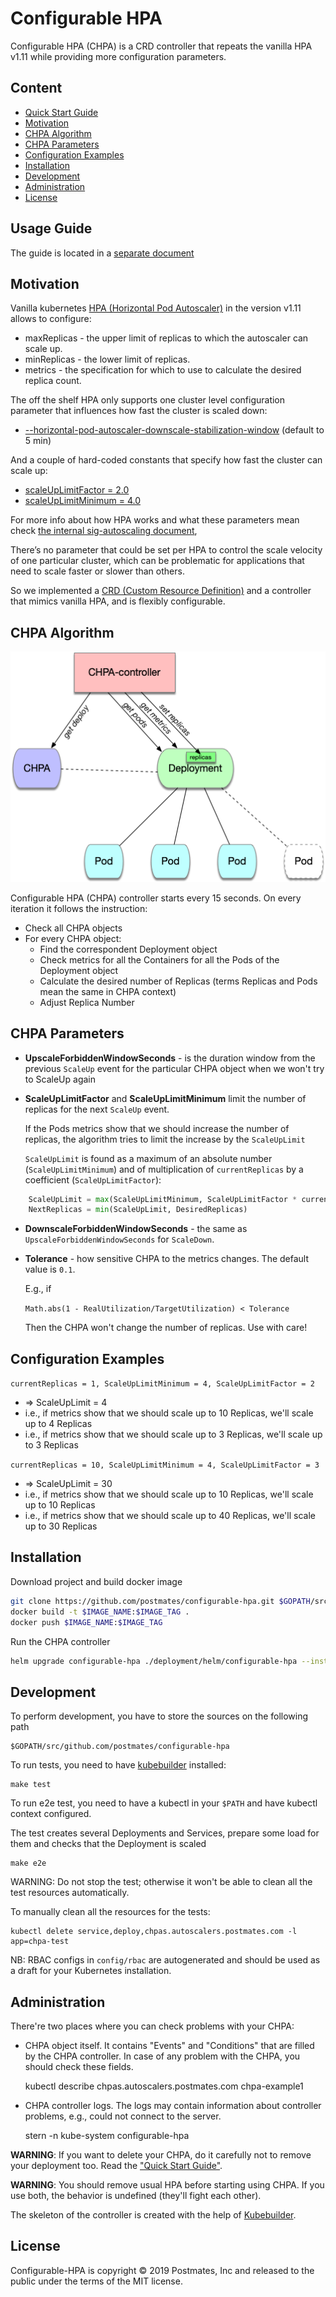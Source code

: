 # Configurable HPA

Configurable HPA (CHPA) is a CRD controller that repeats the vanilla HPA v1.11 while providing more configuration parameters.

## Content

  - [Quick Start Guide](#quick-start-guide)
  - [Motivation](#motivation)
  - [CHPA Algorithm](#chpa-algorithm)
  - [CHPA Parameters](#chpa-parameters)
  - [Configuration Examples](#configuration-examples)
  - [Installation](#installation)
  - [Development](#development)
  - [Administration](#administration)
  - [License](#license)

## Usage Guide

The guide is located in a [separate document](QuickStartGuide.md)

## Motivation

Vanilla kubernetes [HPA (Horizontal Pod Autoscaler)](https://kubernetes.io/docs/tasks/run-application/horizontal-pod-autoscale/) in the version v1.11 allows to configure:

- maxReplicas - the upper limit of replicas to which the autoscaler can scale up.
- minReplicas - the lower limit of replicas.
- metrics - the specification for which to use to calculate the desired replica count.

The off the shelf HPA only supports one cluster level configuration parameter that influences how fast the cluster is scaled down:

- [--horizontal-pod-autoscaler-downscale-stabilization-window](https://kubernetes.io/docs/tasks/run-application/horizontal-pod-autoscale/#algorithm-details)   (default to 5 min)

And a couple of hard-coded constants that specify how fast the cluster can scale up:

- [scaleUpLimitFactor = 2.0](https://github.com/kubernetes/kubernetes/blob/7ba79c31838632fa535f9aaab516276c2160a09d/pkg/controller/podautoscaler/horizontal.go#L55)
- [scaleUpLimitMinimum = 4.0](https://github.com/kubernetes/kubernetes/blob/7ba79c31838632fa535f9aaab516276c2160a09d/pkg/controller/podautoscaler/horizontal.go#L56)

For more info about how HPA works and what these parameters mean check [the internal sig-autoscaling document](https://docs.google.com/document/d/1Gy90Rbjazq3yYEUL-5cvoVBgxpzcJC9vcfhAkkhMINs/edit#),

There’s no parameter that could be set per HPA to control the scale velocity of one particular cluster, which can be problematic for applications that need to scale faster or slower than others.

So we implemented a [CRD (Custom Resource Definition)](https://kubernetes.io/docs/concepts/extend-kubernetes/api-extension/custom-resources/#customresourcedefinitions)
and a controller that mimics vanilla HPA, and is flexibly configurable.

## CHPA Algorithm

![CHPA Diagram](img/CHPA.png)

Configurable HPA (CHPA) controller starts every 15 seconds. On every iteration it follows the instruction:

- Check all CHPA objects
- For every CHPA object:
  - Find the correspondent Deployment object
  - Check metrics for all the Containers for all the Pods of the Deployment object
  - Calculate the desired number of Replicas (terms Replicas and Pods mean the same in CHPA context)
  - Adjust Replica Number

## CHPA Parameters

- **UpscaleForbiddenWindowSeconds** - is the duration window from the previous `ScaleUp` event
    for the particular CHPA object when we won't try to ScaleUp again
- **ScaleUpLimitFactor** and **ScaleUpLimitMinimum** limit the number of replicas for the next `ScaleUp` event.

    If the Pods metrics show that we should increase the number of replicas,
    the algorithm tries to limit the increase by the `ScaleUpLimit`

    `ScaleUpLimit` is found as a maximum of an absolute number (`ScaleUpLimitMinimum`) and
    of multiplication of `currentReplicas` by a coefficient (`ScaleUpLimitFactor`):

```python
    ScaleUpLimit = max(ScaleUpLimitMinimum, ScaleUpLimitFactor * currentReplicas)
    NextReplicas = min(ScaleUpLimit, DesiredReplicas)
```

- **DownscaleForbiddenWindowSeconds** - the same as `UpscaleForbiddenWindowSeconds`  for `ScaleDown`.
- **Tolerance** - how sensitive CHPA to the metrics changes. The default value is `0.1`.

    E.g., if

    `Math.abs(1 - RealUtilization/TargetUtilization) < Tolerance`

    Then the CHPA won't change the number of replicas.
    Use with care!

## Configuration Examples

`currentReplicas = 1, ScaleUpLimitMinimum = 4, ScaleUpLimitFactor = 2`

- => ScaleUpLimit = 4
- i.e., if metrics show that we should scale up to 10 Replicas, we'll scale up to 4 Replicas
- i.e., if metrics show that we should scale up to 3 Replicas, we'll scale up to 3 Replicas

`currentReplicas = 10, ScaleUpLimitMinimum = 4, ScaleUpLimitFactor = 3`

- => ScaleUpLimit = 30
- i.e., if metrics show that we should scale up to 10 Replicas, we'll scale up to 10 Replicas
- i.e., if metrics show that we should scale up to 40 Replicas, we'll scale up to 30 Replicas

## Installation

Download project and build docker image

```bash
git clone https://github.com/postmates/configurable-hpa.git $GOPATH/src/github.com/postmates/configurable-hpa
docker build -t $IMAGE_NAME:$IMAGE_TAG .
docker push $IMAGE_NAME:$IMAGE_TAG
```

Run the CHPA controller

```bash
helm upgrade configurable-hpa ./deployment/helm/configurable-hpa --install --set image.name=$IMAGE_NAME,image.tag=$IMAGE_TAG
```

## Development

To perform development, you have to store the sources on the following path

    $GOPATH/src/github.com/postmates/configurable-hpa

To run tests, you need to have [kubebuilder](https://book.kubebuilder.io/) installed:

    make test

To run e2e test, you need to have a kubectl in your `$PATH` and have kubectl context configured.

The test creates several Deployments and Services, prepare some load for them and checks that the Deployment is scaled

    make e2e

WARNING: Do not stop the test; otherwise it won't be able to clean all the test resources automatically.

To manually clean all the resources for the tests:

    kubectl delete service,deploy,chpas.autoscalers.postmates.com -l app=chpa-test

NB: RBAC configs in `config/rbac` are autogenerated and should be used as a draft for your Kubernetes installation.

## Administration

There're two places where you can check problems with your CHPA:

- CHPA object itself. It contains "Events" and "Conditions" that are filled by the CHPA controller. In case of any problem with the CHPA, you should check these fields.

    kubectl describe chpas.autoscalers.postmates.com chpa-example1

- CHPA controller logs. The logs may contain information about controller problems, e.g., could not connect to the server.

    stern -n kube-system configurable-hpa


**WARNING**: If you want to delete your CHPA, do it carefully not to remove your deployment too. Read the ["Quick Start Guide"](QuickStartGuide.md).

**WARNING**: You should remove usual HPA before starting using CHPA. If you use both, the behavior is undefined (they'll fight each other).

The skeleton of the controller is created with the help of [Kubebuilder](https://github.com/kubernetes-sigs/kubebuilder).

## License

Configurable-HPA is copyright © 2019 Postmates, Inc and released to the public under the terms of the MIT license.
